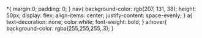 *{
    margin:0;
    padding: 0;
}
nav{
    background-color: rgb(207, 131, 38);
    height: 50px;
    display: flex;
    align-items: center;
    justify-content: space-evenly;
}
a{
    text-decoration: none;
    color:white;
    font-weight: bold;
}
a:hover{
    background-color: rgba(255,255,255,.3);
}

